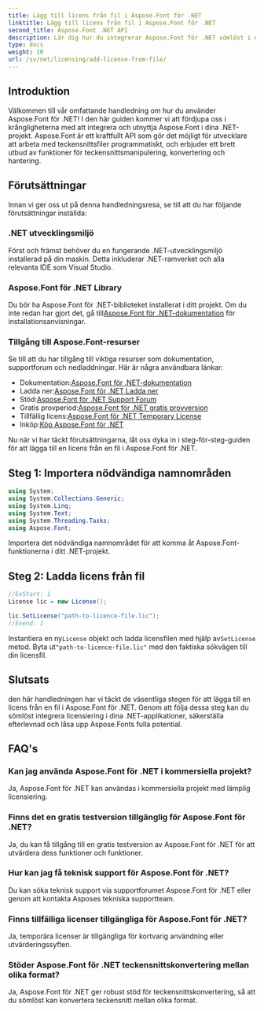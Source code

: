 ```yaml
---
title: Lägg till licens från fil i Aspose.Font för .NET
linktitle: Lägg till licens från fil i Aspose.Font för .NET
second_title: Aspose.Font .NET API
description: Lär dig hur du integrerar Aspose.Font för .NET sömlöst i dina projekt med vår omfattande handledning. Lås upp den fulla potentialen för teckensnittsmanipulation.
type: docs
weight: 10
url: /sv/net/licensing/add-license-from-file/
---
```

## Introduktion
Välkommen till vår omfattande handledning om hur du använder Aspose.Font för .NET! I den här guiden kommer vi att fördjupa oss i krångligheterna med att integrera och utnyttja Aspose.Font i dina .NET-projekt. Aspose.Font är ett kraftfullt API som gör det möjligt för utvecklare att arbeta med teckensnittsfiler programmatiskt, och erbjuder ett brett utbud av funktioner för teckensnittsmanipulering, konvertering och hantering.
## Förutsättningar
Innan vi ger oss ut på denna handledningsresa, se till att du har följande förutsättningar inställda:
### .NET utvecklingsmiljö
Först och främst behöver du en fungerande .NET-utvecklingsmiljö installerad på din maskin. Detta inkluderar .NET-ramverket och alla relevanta IDE som Visual Studio.
### Aspose.Font för .NET Library
 Du bör ha Aspose.Font för .NET-biblioteket installerat i ditt projekt. Om du inte redan har gjort det, gå till[Aspose.Font för .NET-dokumentation](https://reference.aspose.com/font/net/) för installationsanvisningar.
### Tillgång till Aspose.Font-resurser
Se till att du har tillgång till viktiga resurser som dokumentation, supportforum och nedladdningar. Här är några användbara länkar:
-  Dokumentation:[Aspose.Font för .NET-dokumentation](https://reference.aspose.com/font/net/)
-  Ladda ner:[Aspose.Font för .NET Ladda ner](https://releases.aspose.com/font/net/)
-  Stöd:[Aspose.Font för .NET Support Forum](https://forum.aspose.com/c/font/41)
-  Gratis provperiod:[Aspose.Font för .NET gratis provversion](https://releases.aspose.com/)
-  Tillfällig licens:[Aspose.Font för .NET Temporary License](https://purchase.aspose.com/temporary-license/)
-  Inköp:[Köp Aspose.Font för .NET](https://purchase.aspose.com/buy)

Nu när vi har täckt förutsättningarna, låt oss dyka in i steg-för-steg-guiden för att lägga till en licens från en fil i Aspose.Font för .NET.

## Steg 1: Importera nödvändiga namnområden

```csharp
using System;
using System.Collections.Generic;
using System.Linq;
using System.Text;
using System.Threading.Tasks;
using Aspose.Font;
```

Importera det nödvändiga namnområdet för att komma åt Aspose.Font-funktionerna i ditt .NET-projekt.

## Steg 2: Ladda licens från fil

```csharp
//ExStart: 1
License lic = new License();

lic.SetLicense("path-to-licence-file.lic");
//Exend: 1
```

 Instantiera en ny`License` objekt och ladda licensfilen med hjälp av`SetLicense` metod. Byta ut`"path-to-licence-file.lic"` med den faktiska sökvägen till din licensfil.

## Slutsats
den här handledningen har vi täckt de väsentliga stegen för att lägga till en licens från en fil i Aspose.Font för .NET. Genom att följa dessa steg kan du sömlöst integrera licensiering i dina .NET-applikationer, säkerställa efterlevnad och låsa upp Aspose.Fonts fulla potential.
## FAQ's
### Kan jag använda Aspose.Font för .NET i kommersiella projekt?
Ja, Aspose.Font för .NET kan användas i kommersiella projekt med lämplig licensiering.
### Finns det en gratis testversion tillgänglig för Aspose.Font för .NET?
Ja, du kan få tillgång till en gratis testversion av Aspose.Font för .NET för att utvärdera dess funktioner och funktioner.
### Hur kan jag få teknisk support för Aspose.Font för .NET?
Du kan söka teknisk support via supportforumet Aspose.Font för .NET eller genom att kontakta Asposes tekniska supportteam.
### Finns tillfälliga licenser tillgängliga för Aspose.Font för .NET?
Ja, temporära licenser är tillgängliga för kortvarig användning eller utvärderingssyften.
### Stöder Aspose.Font för .NET teckensnittskonvertering mellan olika format?
Ja, Aspose.Font för .NET ger robust stöd för teckensnittskonvertering, så att du sömlöst kan konvertera teckensnitt mellan olika format.